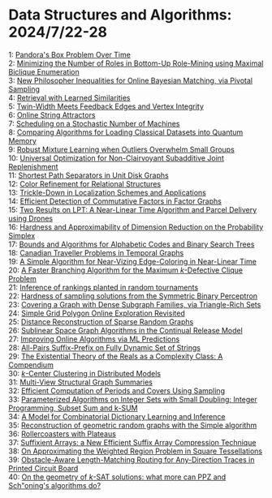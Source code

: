 # Data Structures and Algorithms: 2024/7/22-28  
1: [Pandora's Box Problem Over Time](https://doi.org/10.48550/arXiv.2407.15261)  
2: [Minimizing the Number of Roles in Bottom-Up Role-Mining using Maximal  Biclique Enumeration](https://doi.org/10.48550/arXiv.2407.15278)  
3: [New Philosopher Inequalities for Online Bayesian Matching, via Pivotal  Sampling](https://doi.org/10.48550/arXiv.2407.15285)  
4: [Retrieval with Learned Similarities](https://doi.org/10.48550/arXiv.2407.15462)  
5: [Twin-Width Meets Feedback Edges and Vertex Integrity](https://doi.org/10.48550/arXiv.2407.15514)  
6: [Online String Attractors](https://doi.org/10.48550/arXiv.2407.15599)  
7: [Scheduling on a Stochastic Number of Machines](https://doi.org/10.48550/arXiv.2407.15737)  
8: [Comparing Algorithms for Loading Classical Datasets into Quantum Memory](https://doi.org/10.48550/arXiv.2407.15745)  
9: [Robust Mixture Learning when Outliers Overwhelm Small Groups](https://doi.org/10.48550/arXiv.2407.15792)  
10: [Universal Optimization for Non-Clairvoyant Subadditive Joint  Replenishment](https://doi.org/10.48550/arXiv.2407.15809)  
11: [Shortest Path Separators in Unit Disk Graphs](https://doi.org/10.48550/arXiv.2407.15980)  
12: [Color Refinement for Relational Structures](https://doi.org/10.48550/arXiv.2407.16022)  
13: [Trickle-Down in Localization Schemes and Applications](https://doi.org/10.48550/arXiv.2407.16104)  
14: [Efficient Detection of Commutative Factors in Factor Graphs](https://doi.org/10.48550/arXiv.2407.16280)  
15: [Two Results on LPT: A Near-Linear Time Algorithm and Parcel Delivery  using Drones](https://doi.org/10.48550/arXiv.2407.16323)  
16: [Hardness and Approximability of Dimension Reduction on the Probability  Simplex](https://doi.org/10.48550/arXiv.2407.16352)  
17: [Bounds and Algorithms for Alphabetic Codes and Binary Search Trees](https://doi.org/10.48550/arXiv.2407.16443)  
18: [Canadian Traveller Problems in Temporal Graphs](https://doi.org/10.48550/arXiv.2407.16491)  
19: [A Simple Algorithm for Near-Vizing Edge-Coloring in Near-Linear Time](https://doi.org/10.48550/arXiv.2407.16585)  
20: [A Faster Branching Algorithm for the Maximum $k$-Defective Clique  Problem](https://doi.org/10.48550/arXiv.2407.16588)  
21: [Inference of rankings planted in random tournaments](https://doi.org/10.48550/arXiv.2407.16597)  
22: [Hardness of sampling solutions from the Symmetric Binary Perceptron](https://doi.org/10.48550/arXiv.2407.16627)  
23: [Covering a Graph with Dense Subgraph Families, via Triangle-Rich Sets](https://doi.org/10.48550/arXiv.2407.16850)  
24: [Simple Grid Polygon Online Exploration Revisited](https://doi.org/10.48550/arXiv.2407.17208)  
25: [Distance Reconstruction of Sparse Random Graphs](https://doi.org/10.48550/arXiv.2407.17376)  
26: [Sublinear Space Graph Algorithms in the Continual Release Model](https://doi.org/10.48550/arXiv.2407.17619)  
27: [Improving Online Algorithms via ML Predictions](https://doi.org/10.48550/arXiv.2407.17712)  
28: [All-Pairs Suffix-Prefix on Fully Dynamic Set of Strings](https://doi.org/10.48550/arXiv.2407.17814)  
29: [The Existential Theory of the Reals as a Complexity Class: A Compendium](https://doi.org/10.48550/arXiv.2407.18006)  
30: [$k$-Center Clustering in Distributed Models](https://doi.org/10.48550/arXiv.2407.18031)  
31: [Multi-View Structural Graph Summaries](https://doi.org/10.48550/arXiv.2407.18036)  
32: [Efficient Computation of Periods and Covers Using Sampling](https://doi.org/10.48550/arXiv.2407.18216)  
33: [Parameterized Algorithms on Integer Sets with Small Doubling: Integer  Programming, Subset Sum and k-SUM](https://doi.org/10.48550/arXiv.2407.18228)  
34: [A Model for Combinatorial Dictionary Learning and Inference](https://doi.org/10.48550/arXiv.2407.18436)  
35: [Reconstruction of geometric random graphs with the Simple algorithm](https://doi.org/10.48550/arXiv.2407.18591)  
36: [Rollercoasters with Plateaus](https://doi.org/10.48550/arXiv.2407.18620)  
37: [Suffixient Arrays: a New Efficient Suffix Array Compression Technique](https://doi.org/10.48550/arXiv.2407.18753)  
38: [On Approximating the Weighted Region Problem in Square Tessellations](https://doi.org/10.48550/arXiv.2407.18758)  
39: [Obstacle-Aware Length-Matching Routing for Any-Direction Traces in  Printed Circuit Board](https://doi.org/10.48550/arXiv.2407.19195)  
40: [On the geometry of $k$-SAT solutions: what more can PPZ and Sch\"oning's  algorithms do?](https://doi.org/10.48550/arXiv.2408.03465)  